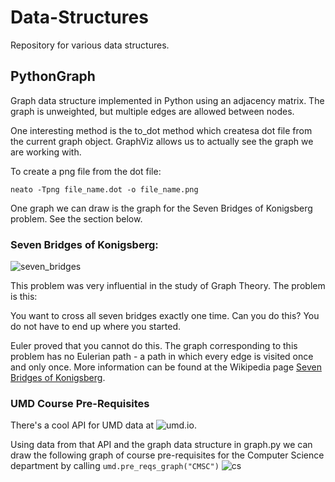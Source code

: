 # Data-Structures
Repository for various data structures.

## PythonGraph
Graph data structure implemented in Python using an adjacency matrix. The graph is unweighted, but
multiple edges are allowed between nodes.

One interesting method is the to_dot method which createsa dot file from the current graph object.
GraphViz allows us to actually see the graph we are working with.

To create a png file from the dot file:

`neato -Tpng file_name.dot -o file_name.png`

One graph we can draw is the graph for the Seven Bridges of Konigsberg problem. See the section below.

### Seven Bridges of Konigsberg:
![seven_bridges](https://cloud.githubusercontent.com/assets/8814511/7099938/463bf616-dfd3-11e4-8972-1ea99b039a41.png)

This problem was very influential in the study of Graph Theory. The problem is this:

You want to cross all seven bridges exactly one time. Can you do this? You do not have to end up where you started.

Euler proved that you cannot do this. The graph corresponding to this problem has no Eulerian path - a path in which every edge is visited once and only once. More information can be found at the Wikipedia page 
[Seven Bridges of Konigsberg](http://en.wikipedia.org/wiki/Seven_Bridges_of_Königsberg).

### UMD Course Pre-Requisites
There's a cool API for UMD data at ![umd.io](http://umd.io).

Using data from that API and the graph data structure in graph.py we can draw the following graph of course pre-requisites
for the Computer Science department by calling `umd.pre_reqs_graph("CMSC")`
![cs](https://cloud.githubusercontent.com/assets/8814511/7126176/2732b3ca-e205-11e4-9a00-5ac2a954dde5.png)
